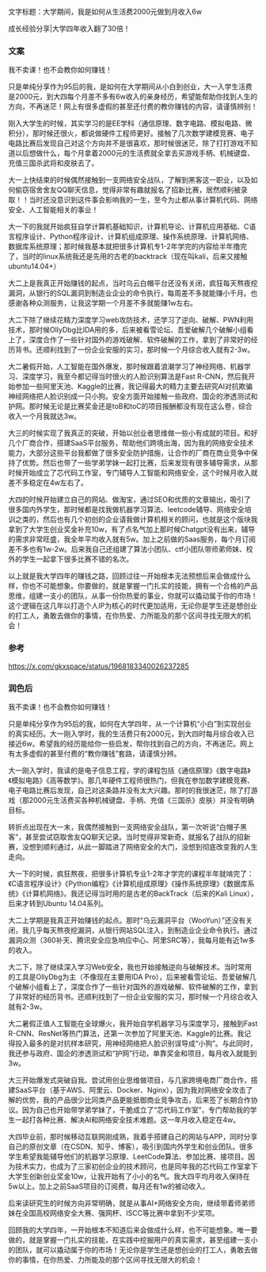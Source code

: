 文字标题：大学期间，我是如何从生活费2000元做到月收入6w

成长经验分享|大学四年收入翻了30倍！

### 文案

我不卖课！也不会教你如何赚钱！

只是单纯分享作为95后的我，是如何在大学期间从小白到创业，大一入学生活费是2000元，到大四每个月差不多有6w收入的亲身经历，希望能帮助你找到人生的方向，不再迷茫！网上有很多虚假的甚至还付费的教你赚钱的内容，请谨慎辨别！



刚入大学生的时候，其实学习的是EE学科（通信原理、数字电路、模拟电路、微积分），那时候还很火，都说做硬件工程师更好。接触了几次数学建模竞赛、电子电路比赛后发现自己对这个方向并不是很喜欢，那时候很迷茫，除了打打游戏不知道以后想做什么，每个月拿着2000元的生活费就全拿去买游戏手柄、机械键盘、充值三国杀武将和皮肤去了。



大一上快结束的时候偶然接触到一支网络安全战队，了解到黑客这一职业，以及如何偷窃宿舍舍友QQ聊天信息，觉得非常有趣就报名了招新比赛，居然顺利被录取！！当时还没意识到这件事会影响我的一生，至今为止都从事计算机代码、网络安全、人工智能相关的事业！

大一下的我就开始疯狂自学计算机基础知识，计算机导论、计算机应用基础、C语言程序设计、Python程序设计、计算机组成原理、操作系统原理、计算机网络、数据库系统原理；那时候我基本就把很多计算机专1-2年学完的内容给半年撸完了，当时的linux系统我还是先用的古老的backtrack（现在叫kali，后来又接触ubuntu14.04+）

大二上是我真正开始赚钱的起点，当时乌云白帽平台还没有关闭，疯狂每天熬夜挖漏洞，从银行的SQL漏洞到制造业企业的命令执行，每周差不多就能赚小千月。也感谢各种众测服务，让我这学期一个月差不多就能赚1w左右。

大二下除了继续花精力深度学习web攻防技术，还学习了逆向、破解、PWN利用技术，那时候OllyDbg比IDA用的多，后来被看雪论坛、吾爱破解几个破解小组看上了，深度合作了一些针对国外的游戏破解、软件破解的工作，拿到了非常好的经历背书。还顺利找到了一份企业安服的实习，那时候一个月综合收入就有2-3w。

大二暑假开始，人工智能在国外爆发，那时候跟着浪潮学习了神经网络、机器学习、深度学习，我至今都记得当时很火的人脸识别算法是Fast R-CNN，然后我开始参加一些阿里天池、Kaggle的比赛，我记得最大的精力主要去研究AI对抗欺骗神经网络把人脸识别成一只小狗。安全方面开始接触一些政府、国企的渗透测试和护网。那时候无论是比赛奖金还是toB和toC的项目报酬都没有现在这么卷，综合收入一个月我就达3w。

大三的时候实现了我真正的突破，开始以创业者思维做一些小有成就的项目。和好几个厂商合作，搭建SaaS平台服务，帮助他们跨境出海，因为我的网络安全技术能力，大部分这些平台我都做了很多安全防护措施，让合作的厂商在商业竞争中保持了优势。然后也带了一些学弟学妹一起打比赛，后来发现有很多辅导需求，从那时候开始成立了芯代码工作室，专门辅导人工智能和网络安全，这个时候月收入就差不多稳定在4w左右了。

大四的时候开始建立自己的网站、做淘宝，通过SEO和优质的文章输出，吸引了很多国内外学生，那时候都是找我做机器学习算法、leetcode辅导、网络安全培训之类的，然后也有几个初创的企业请我做计算机相关的顾问，也就是这个版块我拿到了大学生创业奖金补充10w，有了点名气加上那时候Chatgpt没有出来，辅导的需求非常旺盛，我全年平均收入就有5w。加上之前做的Saas服务，每个月订阅差不多也有1w-2w。后来我自己还组建了算法小团队、ctf小团队带师弟师妹、校外的学生一起拿下很多比赛不错的名次。



以上就是我大学四年的赚钱之路，回顾过往一开始根本无法预想后来会做成什么样，你也不可能想象。你要做的，就是掌握一门扎实的技能，拥有一个合格的产品思维，组建一支小的团队，从事一份你热爱的事业，你就可以撬动属于你的市场！这个逻辑在这几年以打造个人IP为核心的时代更加适用，无论你是学生还是想创业的打工人，勇敢去做你的事情，在你热爱、力所能及的那个区间寻找无限大的机会！



### 参考

https://x.com/gkxspace/status/1968183340026237285



### 润色后

我不卖课！也不会教你如何赚钱！

只是单纯分享作为95后的我，如何在大学四年，从一个计算机“小白”到实现创业的真实经历。大一刚入学时，我的生活费只有2000元，到大四时每月综合收入已接近6w。希望我的经历能给你一些启发，帮你找到自己的方向，不再迷茫。网上有太多虚假的甚至付费的“教你赚钱”套路，请谨慎分辨。

大一刚入学时，我读的是电子信息工程，学的课程包括《通信原理》《数字电路》《模拟电路》《高等数学》。那几年硬件工程师很热门，但我在参加数学建模竞赛、电子电路比赛后发现，自己对这条路并没有太大兴趣。那时的我很迷茫，除了打游戏（那2000元生活费买各种机械键盘、手柄、充值《三国杀》皮肤）并没有明确目标。

转折点出现在大一末，我偶然接触到一支网络安全战队，第一次听说“白帽子黑客”，甚至尝试窃取舍友QQ聊天记录。当时觉得非常新奇，就报名了战队的招新赛，没想到顺利通过，从此一脚踏进了网络安全的大门，没想到彻底改变我的人生走向。

大一下的时候，疯狂熬夜，把很多计算机专业1-2年才学完的课程半年就啃完了：《C语言程序设计》《Python编程》《计算机组成原理》《操作系统原理》《数据库系统》《计算机网络》。我还记得当时用的是古老的BackTrack（后来的Kali Linux），后来才转到Ubuntu 14.04系列。

大二上学期是我真正开始赚钱的起点。那时“乌云漏洞平台（WooYun）”还没有关闭，我几乎每天熬夜挖漏洞，从银行网站SQL注入，到制造业企业命令执行。通过漏洞众测（360补天、腾讯安全应急响应中心、阿里SRC等），我每月能有近1w多的收入。

大二下，除了继续深入学习Web安全，我也开始接触逆向与破解技术。当时常用的工具是OllyDbg为主（不像现在主要用IDA Pro），后来被看雪论坛、吾爱破解几个破解小组看上了，深度合作了一些针对国外的游戏破解、软件破解的工作，拿到了非常好的经历背书。还顺利找到了一份企业安服的实习，那时候一个月综合收入就有2-3w。

大二暑假正值人工智能在全球爆火，我开始自学机器学习与深度学习，接触到Fast R-CNN、ResNet等热门算法，还第一次参加了阿里天池、Kaggle的比赛。我记得投入最多的是对抗样本研究，用神经网络把人脸识别误导成“小狗”。与此同时，我还参与政府、国企的渗透测试和“护网”行动，单靠奖金和项目，每月收入就能到3w。

大三开始爆发式突破自我。尝试用创业思维做项目，与几家跨境电商厂商合作，搭建SaaS平台（基于AWS、阿里云、Docker、Nginx），因为我对网络安全攻击了解的优势，我的产品很少比同类产品更能抵御商业竞争攻击，后来签了长期合作协议。因为自己也开始带学弟学妹了，干脆成立了“芯代码工作室”，专门帮助我的学生一起打各种比赛、解决AI和网络安全技术难题。这一年月收入稳定在4w。

大四毕业前，那时候移动互联网刚成熟，我着手搭建自己的网站与APP，同时分享自己的原创文章（在CSDN、知乎、博客），吸引到国内外学生和创业团队。很多学生希望我能辅导他们的机器学习原理、LeetCode算法、参加比赛、接项目。因为技术实力，也成为了三家初创企业的技术顾问，也是同年我的芯代码工作室拿下大学生创新创业奖金10w，让我开始有了小小的名气。我大四平均月收入保持在5w以上。加上之前SaaS项目的订阅费，每月还有1w的被动收入。

后来读研究生的时候方向非常明确，就是从事AI+网络安全方向，继续带着师弟师妹在全国高校网络安全大赛、强网杯、ISCC等比赛中拿到不少奖项。

回顾我的大学四年，一开始根本不知道后来会做成什么样，也不可能想象。唯一要做的，就是掌握一门扎实的技能，在实践中挖掘用户的真实需求，甚至组建一支小的团队，就可以撬动属于你的市场！无论你是学生还是想创业的打工人，勇敢去做你的事情，在你热爱、力所能及的那个区间寻找无限大的机会！

